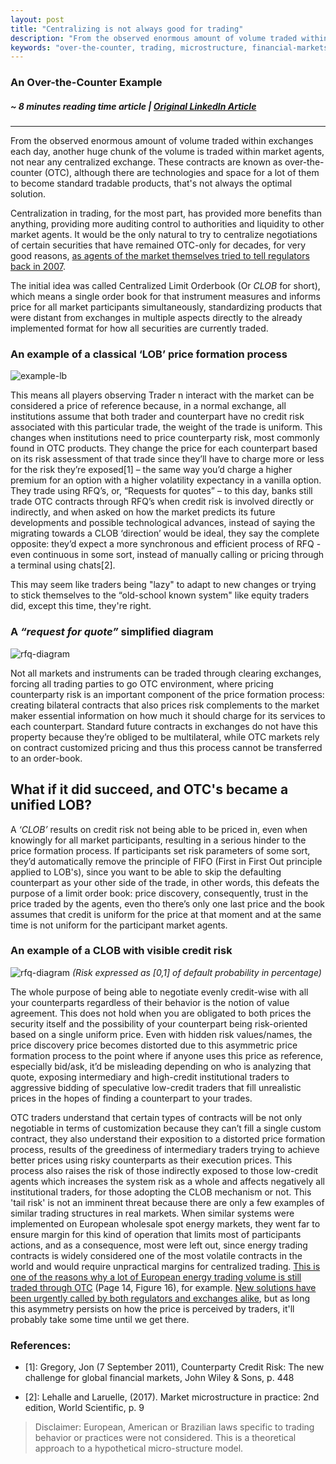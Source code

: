 ```yaml
---
layout: post
title: "Centralizing is not always good for trading"
description: "From the observed enormous amount of volume traded within exchanges each day, another huge chunk of the volume is traded within market agents, not near any centralized exchange. These contracts are known as over-the-counter (OTC), although there are technologies and space for a lot of them to become standard tradable products, that's not always the optimal solution."
keywords: "over-the-counter, trading, microstructure, financial-markets, markets, electricity-markets"
---
```


### An Over-the-Counter Example

##### ~ 8 minutes reading time article | [Original LinkedIn Article](https://www.linkedin.com/pulse/always-centralizing-good-trading-why-otc-still-persists-gruber)

-----------------------

From the observed enormous amount of volume traded within exchanges each day, another huge chunk of the volume is traded within market agents, not near any centralized exchange. These contracts are known as over-the-counter (OTC), although there are technologies and space for a lot of them to become standard tradable products, that's not always the optimal solution.

Centralization in trading, for the most part, has provided more benefits than anything, providing more auditing control to authorities and liquidity to other market agents. It would be the only natural to try to centralize negotiations of certain securities that have remained OTC-only for decades, for very good reasons, [as agents of the market themselves tried to tell regulators back in 2007](https://www.thestreet.com/story/904680/1/new-age-securities-firms-to-testify-against-central-limit-order-book.html).

The initial idea was called Centralized Limit Orderbook (Or *CLOB* for short), which means a single order book for that instrument measures and informs price for all market participants simultaneously, standardizing products that were distant from exchanges in multiple aspects directly to the already implemented format for how all securities are currently traded.

### An example of a classical ‘LOB’ price formation process
![example-lb](https://media-exp1.licdn.com/dms/image/C4E12AQHJqePwbpi4vg/article-inline_image-shrink_1000_1488/0?e=1611187200&v=beta&t=jmcVuw4qq75ANHAUFZ4k0PEjVNMDRTuDCWeXUXzF6aw)

This means all players observing Trader n interact with the market can be considered a price of reference because, in a normal exchange, all institutions assume that both trader and counterpart have no credit risk associated with this particular trade, the weight of the trade is uniform. This changes when institutions need to price counterparty risk, most commonly found in OTC products. They change the price for each counterpart based on its risk assessment of that trade since they’ll have to charge more or less for the risk they’re exposed[1] – the same way you’d charge a higher premium for an option with a higher volatility expectancy in a vanilla option. They trade using RFQ’s, or, “Requests for quotes” – to this day, banks still trade OTC contracts through RFQ’s when credit risk is involved directly or indirectly, and when asked on how the market predicts its future developments and possible technological advances, instead of saying the migrating towards a CLOB ‘direction’ would be ideal, they say the complete opposite: they’d expect a more synchronous and efficient process of RFQ - even continuous in some sort, instead of manually calling or pricing through a terminal using chats[2].

This may seem like traders being "lazy" to adapt to new changes or trying to stick themselves to the “old-school known system" like equity traders did, except this time, they're right.

### A *“request for quote”* simplified diagram 
![rfq-diagram](https://i.imgur.com/yCSxiBE.png)

Not all markets and instruments can be traded through clearing exchanges, forcing all trading parties to go OTC environment, where pricing counterparty risk is an important component of the price formation process: creating bilateral contracts that also prices risk complements to the market maker essential information on how much it should charge for its services to each counterpart. Standard future contracts in exchanges do not have this property because they’re obliged to be multilateral, while OTC markets rely on contract customized pricing and thus this process cannot be transferred to an order-book.

## What if it did succeed, and OTC's became a unified LOB?

 A *‘CLOB’* results on credit risk not being able to be priced in, even when knowingly for all market participants, resulting in a serious hinder to the price formation process. If participants set risk parameters of some sort, they’d automatically remove the principle of FIFO (First in First Out principle applied to LOB's), since you want to be able to skip the defaulting counterpart as your other side of the trade, in other words, this defeats the purpose of a limit order book: price discovery, consequently, trust in the price traded by the agents, even tho there’s only one last price and the book assumes that credit is uniform for the price at that moment and at the same time is not uniform for the participant market agents.

### An example of a CLOB with visible credit risk
![rfq-diagram](https://i.imgur.com/0R2LZTd.png)
*(Risk expressed as [0,1] of default probability in percentage)*

The whole purpose of being able to negotiate evenly credit-wise with all your counterparts regardless of their behavior is the notion of value agreement. This does not hold when you are obligated to both prices the security itself and the possibility of your counterpart being risk-oriented based on a single uniform price. Even with hidden risk values/names, the price discovery price becomes distorted due to this asymmetric price formation process to the point where if anyone uses this price as reference, especially bid/ask, it’d be misleading depending on who is analyzing that quote, exposing intermediary and high-credit institutional traders to aggressive bidding of speculative low-credit traders that fill unrealistic prices in the hopes of finding a counterpart to your trades.

OTC traders understand that certain types of contracts will be not only negotiable in terms of customization because they can’t fill a single custom contract, they also understand their exposition to a distorted price formation process, results of the greediness of intermediary traders trying to achieve better prices using risky counterparts as their execution prices. This process also raises the risk of those indirectly exposed to those low-credit agents which increases the system risk as a whole and affects negatively all institutional traders, for those adopting the CLOB mechanism or not. This 'tail risk' is not an imminent threat because there are only a few examples of similar trading structures in real markets. When similar systems were implemented on European wholesale spot energy markets, they went far to ensure margin for this kind of operation that limits most of participants actions, and as a consequence, most were left out, since energy trading contracts is widely considered one of the most volatile contracts in the world and would require unpractical margins for centralized trading. [This is one of the reasons why a lot of European energy trading volume is still traded through OTC](https://ec.europa.eu/energy/sites/ener/files/documents/quarterly_report_on_european_electricity_markets_q2_2018.pdf) (Page 14, Figure 16), for example. [New solutions have been urgently called by both regulators and exchanges alike](https://www.fisglobal.com/solutions/institutional-and-wholesale/-/media/fisglobal/files/brochure/the-state-of-short-term-power-trading-in-europe.pdf), but as long this asymmetry persists on how the price is perceived by traders, it'll probably take some time until we get there.

### References:
- [1]: Gregory, Jon (7 September 2011), Counterparty Credit Risk: The new challenge for global financial markets, John Wiley & Sons, p. 448

- [2]: Lehalle and Laruelle, (2017). Market microstructure in practice: 2nd edition, World Scientific, p. 9


> Disclaimer: European, American or Brazilian laws specific to trading behavior or practices were not considered. This is a theoretical approach to a hypothetical micro-structure model.

